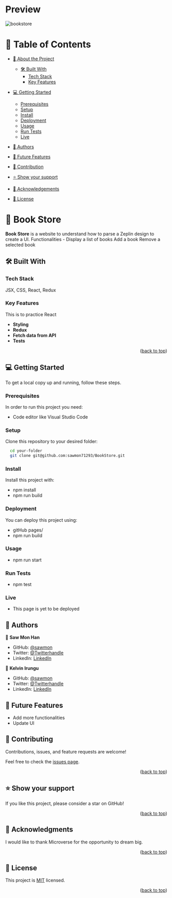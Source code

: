 <a name="readme-top"></a>

# Preview 

![bookstore](https://user-images.githubusercontent.com/102650102/231937982-9e17268f-31c3-4396-b0c5-0f31e1aa6da2.png)


# 📗 Table of Contents

- [📖 About the Project](#about-project)

  - [🛠 Built With](#built-with)
    - [Tech Stack](#tech-stack)
    - [Key Features](#key-features)

- [💻 Getting Started](#getting-started)

  - [Prerequisites](#prerequisites)
  - [Setup](#setup)
  - [Install](#install)
  - [Deployment](#deployment)
  - [Usage](#usage)
  - [Run Tests](#runtests)
  - [Live](#live)
- [👥 Authors](#authors)
- [🔭 Future Features](#features)
- [🤝 Contribution](#contributing)
- [⭐️ Show your support](#support)
- [🙏 Acknowledgements](#acknowledgements)
- [📝 License](#license)

<!-- PROJECT DESCRIPTION -->

# 📖 Book Store <a name="about-project"></a>

**Book Store** is a website to understand how to parse a Zeplin design to create a UI.
Functionalities -
Display a list of books
Add a book
Remove a selected book

## 🛠 Built With <a name="built-with"></a>

### Tech Stack

<a name="built-with">JSX,</a>
<a name="tech-stack">CSS,</a>
<a name="tech-stack">React,</a>
<a name="tech-stack">Redux</a>
<!-- Features -->

### Key Features <a name="key-features"></a>

This is to practice React

- **Styling**
- **Redux**
- **Fetch data from API**
- **Tests**

<p align="right">(<a href="#readme-top">back to top</a>)</p>

<!-- GETTING STARTED -->

## 💻 Getting Started <a name="getting-started"></a>

To get a local copy up and running, follow these steps.

### Prerequisites

In order to run this project you need:

- Code editor like Visual Studio Code

### Setup

Clone this repository to your desired folder:

```sh
  cd your-folder
  git clone git@github.com:sawmon71293/BookStore.git
```

### Install

Install this project with:

- npm install
- npm run build

### Deployment

You can deploy this project using:

- gitHub pages/
- npm run build


### Usage

- npm run start

### Run Tests <a name="runtests"></a>
- npm test

<!-- AUTHORS -->

### Live <a name="live"></a>
- This page is yet to be deployed

## 👥 Authors <a name="authors"></a>

👤 **Saw Mon Han**

- GitHub: [@sawmon](https://github.com/sawmon71293/)
- Twitter: [@Twitterhandle](https://twitter.com/sawmon34268255)
- LinkedIn: [LinkedIn](https://www.linkedin.com/in/saw-mon-han/)

👤 **Kelvin Irungu**
- GitHub: [@sawmon](https://github.com/Kel-nana)
- Twitter: [@Twitterhandle](https://twitter.com/irungu69)
- LinkedIn: [LinkedIn](https://www.linkedin.com/in/kelvin-irungu-838923249/)


## 🔭 Future Features <a name="features"></a>

- Add more functionalities
- Update UI

<!-- CONTRIBUTING -->

## 🤝 Contributing <a name="contributing"></a>

Contributions, issues, and feature requests are welcome!

Feel free to check the [issues page](../../issues/).

<p align="right">(<a href="#readme-top">back to top</a>)</p>

<!-- SUPPORT -->

## ⭐️ Show your support <a name="support"></a>

If you like this project, please consider a star on GitHub!

<p align="right">(<a href="#readme-top">back to top</a>)</p>

<!-- ACKNOWLEDGEMENTS -->

## 🙏 Acknowledgments <a name="acknowledgements"></a>

I would like to thank Microverse for the opportunity to dream big.

<p align="right">(<a href="#readme-top">back to top</a>)</p>

<!-- LICENSE -->

## 📝 License <a name="license"></a>

This project is [MIT](./LICENSE) licensed.

<p align="right">(<a href="#readme-top">back to top</a>)</p>
